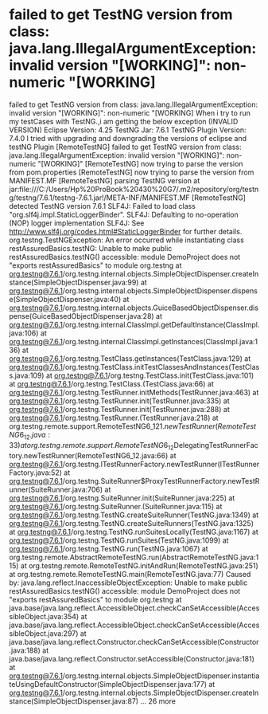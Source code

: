 
# failed to get TestNG version from class: java.lang.IllegalArgumentException: invalid version "[WORKING]": non-numeric "[WORKING]

failed to get TestNG version from class: java.lang.IllegalArgumentException: invalid version "[WORKING]": non-numeric "[WORKING]
When i try to run my testCases with TestNG.,i am getting the below exception (INVALID VERSION)
Eclipse Version: 4.25
TestNG Jar: 7.6.1
TestNG Plugin Version: 7.4.0
I tried with upgrading and downgrading the versions of eclipse and testNG Plugin
[RemoteTestNG] failed to get TestNG version from class: java.lang.IllegalArgumentException: invalid version "[WORKING]": non-numeric "[WORKING]"
[RemoteTestNG] now trying to parse the version from pom.properties
[RemoteTestNG] now trying to parse the version from MANIFEST.MF
[RemoteTestNG] parsing TestNG version at jar:file:///C:/Users/Hp%20ProBook%20430%20G7/.m2/repository/org/testng/testng/7.6.1/testng-7.6.1.jar!/META-INF/MANIFEST.MF
[RemoteTestNG] detected TestNG version 7.6.1
SLF4J: Failed to load class "org.slf4j.impl.StaticLoggerBinder".
SLF4J: Defaulting to no-operation (NOP) logger implementation
SLF4J: See http://www.slf4j.org/codes.html#StaticLoggerBinder for further details.
org.testng.TestNGException: 
An error occurred while instantiating class restAssuredBasics.testNG: Unable to make public restAssuredBasics.testNG() accessible: module DemoProject does not "exports restAssuredBasics" to module org.testng
    at org.testng@7.6.1/org.testng.internal.objects.SimpleObjectDispenser.createInstance(SimpleObjectDispenser.java:99)
    at org.testng@7.6.1/org.testng.internal.objects.SimpleObjectDispenser.dispense(SimpleObjectDispenser.java:40)
    at org.testng@7.6.1/org.testng.internal.objects.GuiceBasedObjectDispenser.dispense(GuiceBasedObjectDispenser.java:28)
    at org.testng@7.6.1/org.testng.internal.ClassImpl.getDefaultInstance(ClassImpl.java:106)
    at org.testng@7.6.1/org.testng.internal.ClassImpl.getInstances(ClassImpl.java:136)
    at org.testng@7.6.1/org.testng.TestClass.getInstances(TestClass.java:129)
    at org.testng@7.6.1/org.testng.TestClass.initTestClassesAndInstances(TestClass.java:109)
    at org.testng@7.6.1/org.testng.TestClass.init(TestClass.java:101)
    at org.testng@7.6.1/org.testng.TestClass.<init>(TestClass.java:66)
    at org.testng@7.6.1/org.testng.TestRunner.initMethods(TestRunner.java:463)
    at org.testng@7.6.1/org.testng.TestRunner.init(TestRunner.java:335)
    at org.testng@7.6.1/org.testng.TestRunner.init(TestRunner.java:288)
    at org.testng@7.6.1/org.testng.TestRunner.<init>(TestRunner.java:218)
    at org.testng.remote.support.RemoteTestNG6_12$1.newTestRunner(RemoteTestNG6_12.java:33)
    at org.testng.remote.support.RemoteTestNG6_12$DelegatingTestRunnerFactory.newTestRunner(RemoteTestNG6_12.java:66)
    at org.testng@7.6.1/org.testng.ITestRunnerFactory.newTestRunner(ITestRunnerFactory.java:52)
    at org.testng@7.6.1/org.testng.SuiteRunner$ProxyTestRunnerFactory.newTestRunner(SuiteRunner.java:706)
    at org.testng@7.6.1/org.testng.SuiteRunner.init(SuiteRunner.java:225)
    at org.testng@7.6.1/org.testng.SuiteRunner.<init>(SuiteRunner.java:115)
    at org.testng@7.6.1/org.testng.TestNG.createSuiteRunner(TestNG.java:1349)
    at org.testng@7.6.1/org.testng.TestNG.createSuiteRunners(TestNG.java:1325)
    at org.testng@7.6.1/org.testng.TestNG.runSuitesLocally(TestNG.java:1167)
    at org.testng@7.6.1/org.testng.TestNG.runSuites(TestNG.java:1099)
    at org.testng@7.6.1/org.testng.TestNG.run(TestNG.java:1067)
    at org.testng.remote.AbstractRemoteTestNG.run(AbstractRemoteTestNG.java:115)
    at org.testng.remote.RemoteTestNG.initAndRun(RemoteTestNG.java:251)
    at org.testng.remote.RemoteTestNG.main(RemoteTestNG.java:77)
Caused by: java.lang.reflect.InaccessibleObjectException: Unable to make public restAssuredBasics.testNG() accessible: module DemoProject does not "exports restAssuredBasics" to module org.testng
    at java.base/java.lang.reflect.AccessibleObject.checkCanSetAccessible(AccessibleObject.java:354)
    at java.base/java.lang.reflect.AccessibleObject.checkCanSetAccessible(AccessibleObject.java:297)
    at java.base/java.lang.reflect.Constructor.checkCanSetAccessible(Constructor.java:188)
    at java.base/java.lang.reflect.Constructor.setAccessible(Constructor.java:181)
    at org.testng@7.6.1/org.testng.internal.objects.SimpleObjectDispenser.instantiateUsingDefaultConstructor(SimpleObjectDispenser.java:177)
    at org.testng@7.6.1/org.testng.internal.objects.SimpleObjectDispenser.createInstance(SimpleObjectDispenser.java:87)
    ... 26 more



        